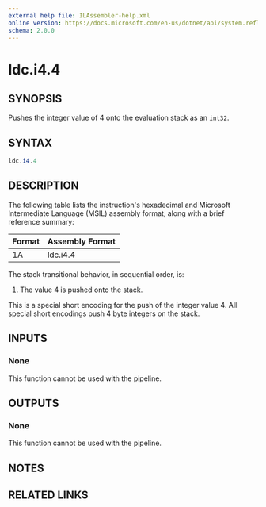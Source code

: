 ```yaml
---
external help file: ILAssembler-help.xml
online version: https://docs.microsoft.com/en-us/dotnet/api/system.reflection.emit.opcodes.ldc_i4_4
schema: 2.0.0
---
```


# ldc.i4.4

## SYNOPSIS

Pushes the integer value of 4 onto the evaluation stack as an `int32`.

## SYNTAX

```powershell
ldc.i4.4
```

## DESCRIPTION

The following table lists the instruction's hexadecimal and Microsoft Intermediate Language (MSIL) assembly format, along with a brief reference summary:

| Format | Assembly Format |
| ------ | --------------- |
| 1A     | ldc.i4.4        |

 The stack transitional behavior, in sequential order, is:

1.  The value 4 is pushed onto the stack.

 This is a special short encoding for the push of the integer value 4. All special short encodings push 4 byte integers on the stack.

## INPUTS

### None

This function cannot be used with the pipeline.

## OUTPUTS

### None

This function cannot be used with the pipeline.

## NOTES

## RELATED LINKS
